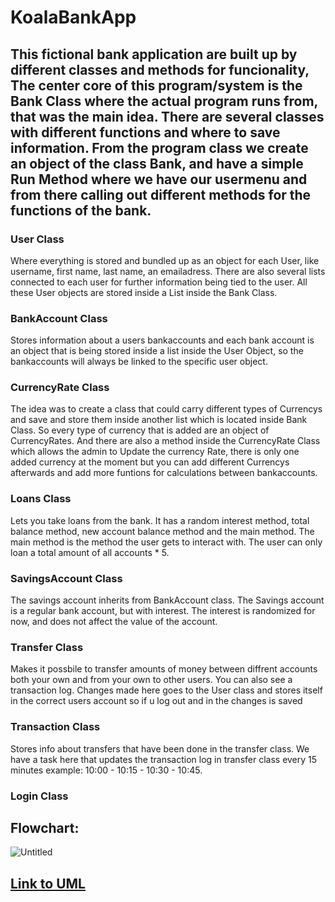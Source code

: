 # KoalaBankApp 

## This fictional bank application are built up by different classes and methods for funcionality, The center core of this program/system is the Bank Class where the actual program runs from, that was the main idea. There are several classes with different functions and where to save information. From the program class we create an object of the class Bank, and have a simple Run Method where we have our usermenu and from there calling out different methods for the functions of the bank.

### User Class
Where everything is stored and bundled up as an object for each User, like username, first name, last name, an emailadress. There are also several lists 
connected to each user for further information being tied to the user. All these User objects are stored inside a List inside the Bank Class.

### BankAccount Class
Stores information about a users bankaccounts and each bank account is an object that is being stored inside a list inside the 
User Object, so the bankaccounts will always be linked to the specific user object.

### CurrencyRate Class
The idea was to create a class that could carry different types of Currencys and save and store them inside another list which is located
inside Bank Class. So every type of currency that is added are an object of CurrencyRates. And there are also a method inside the CurrencyRate Class which allows the admin to 
Update the currency Rate, there is only one added currency at the moment but you can add different Currencys afterwards and add more funtions for calculations between bankaccounts.

### Loans Class
Lets you take loans from the bank. It has a random interest method, total balance method, new account balance method and the main method.
The main method is the method the user gets to interact with. The user can only loan a total amount of all accounts * 5.

### SavingsAccount Class
The savings account inherits from BankAccount class. The Savings account is a regular bank account, but with interest. The interest is randomized for now,
and does not affect the value of the account.

### Transfer Class
Makes it possbile to transfer amounts of money between diffrent accounts both your own and from your own to other users. You can also see a transaction log. Changes made here goes to the User class and stores itself in the correct users account so if u log out and in the changes is saved 

### Transaction Class
Stores info about transfers that have been done in the transfer class. We have a task here that updates the transaction log in transfer class every 15 minutes example: 10:00 - 10:15 - 10:30 - 10:45.

### Login Class



## Flowchart:

![Untitled](https://user-images.githubusercontent.com/91310995/146374036-2594f5be-3d83-4584-b9ce-a560d11100a9.png)

## [Link to UML](https://lucid.app/lucidchart/e88b86ce-305a-4ca2-b78b-092508cf6f0b/edit?invitationId=inv_e7343318-15a7-45b1-863b-34720ade90b8&page=0_0#)
